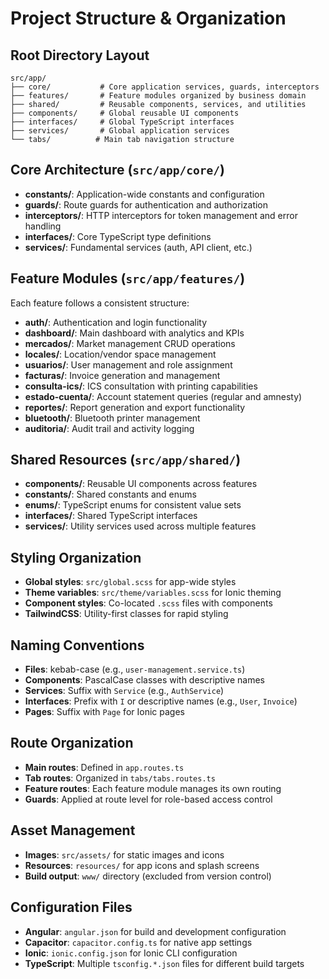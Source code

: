 # Project Structure & Organization

## Root Directory Layout
```
src/app/
├── core/           # Core application services, guards, interceptors
├── features/       # Feature modules organized by business domain
├── shared/         # Reusable components, services, and utilities
├── components/     # Global reusable UI components
├── interfaces/     # Global TypeScript interfaces
├── services/       # Global application services
└── tabs/          # Main tab navigation structure
```

## Core Architecture (`src/app/core/`)
- **constants/**: Application-wide constants and configuration
- **guards/**: Route guards for authentication and authorization
- **interceptors/**: HTTP interceptors for token management and error handling
- **interfaces/**: Core TypeScript type definitions
- **services/**: Fundamental services (auth, API client, etc.)

## Feature Modules (`src/app/features/`)
Each feature follows a consistent structure:
- **auth/**: Authentication and login functionality
- **dashboard/**: Main dashboard with analytics and KPIs
- **mercados/**: Market management CRUD operations
- **locales/**: Location/vendor space management
- **usuarios/**: User management and role assignment
- **facturas/**: Invoice generation and management
- **consulta-ics/**: ICS consultation with printing capabilities
- **estado-cuenta/**: Account statement queries (regular and amnesty)
- **reportes/**: Report generation and export functionality
- **bluetooth/**: Bluetooth printer management
- **auditoria/**: Audit trail and activity logging

## Shared Resources (`src/app/shared/`)
- **components/**: Reusable UI components across features
- **constants/**: Shared constants and enums
- **enums/**: TypeScript enums for consistent value sets
- **interfaces/**: Shared TypeScript interfaces
- **services/**: Utility services used across multiple features

## Styling Organization
- **Global styles**: `src/global.scss` for app-wide styles
- **Theme variables**: `src/theme/variables.scss` for Ionic theming
- **Component styles**: Co-located `.scss` files with components
- **TailwindCSS**: Utility-first classes for rapid styling

## Naming Conventions
- **Files**: kebab-case (e.g., `user-management.service.ts`)
- **Components**: PascalCase classes with descriptive names
- **Services**: Suffix with `Service` (e.g., `AuthService`)
- **Interfaces**: Prefix with `I` or descriptive names (e.g., `User`, `Invoice`)
- **Pages**: Suffix with `Page` for Ionic pages

## Route Organization
- **Main routes**: Defined in `app.routes.ts`
- **Tab routes**: Organized in `tabs/tabs.routes.ts`
- **Feature routes**: Each feature module manages its own routing
- **Guards**: Applied at route level for role-based access control

## Asset Management
- **Images**: `src/assets/` for static images and icons
- **Resources**: `resources/` for app icons and splash screens
- **Build output**: `www/` directory (excluded from version control)

## Configuration Files
- **Angular**: `angular.json` for build and development configuration
- **Capacitor**: `capacitor.config.ts` for native app settings
- **Ionic**: `ionic.config.json` for Ionic CLI configuration
- **TypeScript**: Multiple `tsconfig.*.json` files for different build targets